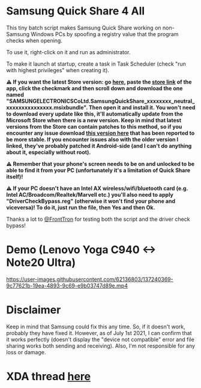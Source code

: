 # Samsung Quick Share 4 All
This tiny batch script makes Samsung Quick Share working on non-Samsung Windows PCs by spoofing a registry value that the program checks when opening.

To use it, right-click on it and run as administrator.

To make it launch at startup, create a task in Task Scheduler (check "run with highest privileges" when creating it).

**⚠️ If you want the latest Store version: go [here](https://store.rg-adguard.net/), paste the [store link](https://www.microsoft.com/en-us/p/quick-share/9pctgdfxvzlj) of the app, click the checkmark and then scroll down and download the one named "SAMSUNGELECTRONICSCoLtd.SamsungQuickShare_xxxxxxxx_neutral_xxxxxxxxxxxxxxx.msixbundle". Then open it and install it. You won't need to download every update like this, it'll automatically update from the Microsoft Store when there is a new version. Keep in mind that latest versions from the Store can contain patches to this method, so if you encounter any issue download [this version here](https://mega.nz/file/9B4myBTS#iWj3krlMOrKTnTPfEw_qH93RoddJydzxpnPVeAgPKiQ) that has been reported to be more stable. If you encounter issues also with the older version I linked, they've probably patched it Android-side (and I can't do anything about it, especially without root).**

**⚠️ Remember that your phone's screen needs to be on and unlocked to be able to find it from your PC (unfortunately it's a limitation of Quick Share itself)!**

**⚠️ If your PC doesn't have an Intel AX wireless/wifi/bluetooth card (e.g. Intel AC/Broadcom/Realtek/Marvell etc.) you'll also need to apply "DriverCheckBypass.reg" (otherwise it won't find your phone and viceversa)! To do it, just run the file, then Yes and then Ok.**

Thanks a lot to [@FrontTron](https://twitter.com/FrontTron) for testing both the script and the driver check bypass!

# Demo (Lenovo Yoga C940 <-> Note20 Ultra)
https://user-images.githubusercontent.com/62136803/137240369-9c77621b-19ea-4893-9c69-e9b03747d89e.mp4

# Disclaimer
Keep in mind that Samsung could fix this any time. So, if it doesn't work, probably they have fixed it. However, as of July 1st 2021, I can confirm that it works perfectly (doesn't display the "device not compatible" error and file sharing works both sending and receiving). Also, I'm not responsible for any loss or damage.

# XDA thread [here](https://forum.xda-developers.com/t/samsung-quick-share-4-all-use-it-on-non-samsung-pcs.4347077/)
